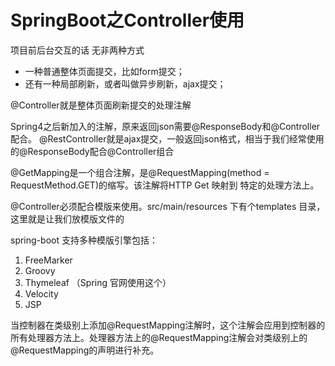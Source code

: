 # SpringBoot之Controller使用

项目前后台交互的话 无非两种方式
- 一种普通整体页面提交，比如form提交；
- 还有一种局部刷新，或者叫做异步刷新，ajax提交；

@Controller就是整体页面刷新提交的处理注解

Spring4之后新加入的注解，原来返回json需要@ResponseBody和@Controller配合。
@RestController就是ajax提交，一般返回json格式，相当于我们经常使用的@ResponseBody配合@Controller组合

@GetMapping是一个组合注解，是@RequestMapping(method = RequestMethod.GET)的缩写。该注解将HTTP Get 映射到 特定的处理方法上。

@Controller必须配合模版来使用。src/main/resources 下有个templates 目录，这里就是让我们放模版文件的

spring-boot 支持多种模版引擎包括： 
1. FreeMarker 
2. Groovy 
3. Thymeleaf （Spring 官网使用这个） 
4. Velocity 
5. JSP

当控制器在类级别上添加@RequestMapping注解时，这个注解会应用到控制器的所有处理器方法上。处理器方法上的@RequestMapping注解会对类级别上的@RequestMapping的声明进行补充。 

